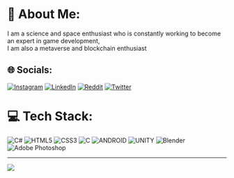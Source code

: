 # 💫 About Me:
I am a science and space enthusiast who is constantly working to become an expert in game development, <br>I am also a metaverse and blockchain enthusiast


## 🌐 Socials:
[![Instagram](https://img.shields.io/badge/Instagram-%23E4405F.svg?logo=Instagram&logoColor=white)](https://instagram.com/yesyu2) [![LinkedIn](https://img.shields.io/badge/LinkedIn-%230077B5.svg?logo=linkedin&logoColor=white)](https://linkedin.com/in/yesyu2) [![Reddit](https://img.shields.io/badge/Reddit-%23FF4500.svg?logo=Reddit&logoColor=white)](https://reddit.com/user/holayu2) [![Twitter](https://img.shields.io/badge/Twitter-%231DA1F2.svg?logo=Twitter&logoColor=white)](https://twitter.com/yesyugames) 

# 💻 Tech Stack:
![C#](https://img.shields.io/badge/c%23-%23239120.svg?style=for-the-badge&logo=c-sharp&logoColor=white) ![HTML5](https://img.shields.io/badge/html5-%23E34F26.svg?style=for-the-badge&logo=html5&logoColor=white) ![CSS3](https://img.shields.io/badge/css3-%231572B6.svg?style=for-the-badge&logo=css3&logoColor=white) ![C](https://img.shields.io/badge/c-%2300599C.svg?style=for-the-badge&logo=c&logoColor=white) ![ANDROID](https://img.shields.io/badge/android-%2320232a.svg?style=for-the-badge&logo=android&logoColor=%a4c639) ![UNITY](https://img.shields.io/badge/Unity-%2320232a.svg?style=for-the-badge&logo=unity&logoColor=white) ![Blender](https://img.shields.io/badge/blender-%23F5792A.svg?style=for-the-badge&logo=blender&logoColor=white) ![Adobe Photoshop](https://img.shields.io/badge/adobephotoshop-%2331A8FF.svg?style=for-the-badge&logo=adobephotoshop&logoColor=white)

---
[![](https://visitcount.itsvg.in/api?id=yesyu2&icon=5&color=0)](https://visitcount.itsvg.in)

<!-- Proudly created with GPRM ( https://gprm.itsvg.in ) -->

